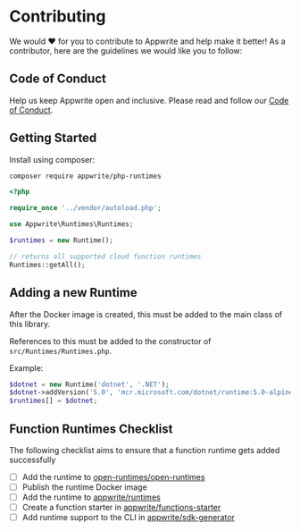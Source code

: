 # Contributing

We would ❤️ for you to contribute to Appwrite and help make it better! As a contributor, here are the guidelines we would like you to follow:

## Code of Conduct

Help us keep Appwrite open and inclusive. Please read and follow our [Code of Conduct](/CODE_OF_CONDUCT.md).

## Getting Started

Install using composer:
```bash
composer require appwrite/php-runtimes
```

```php
<?php

require_once '../vendor/autoload.php';

use Appwrite\Runtimes\Runtimes;

$runtimes = new Runtime();

// returns all supported cloud function runtimes
Runtimes::getAll();
```

## Adding a new Runtime

After the Docker image is created, this must be added to the main class of this library.

References to this must be added to the constructor of `src/Runtimes/Runtimes.php`.

Example:

```php
$dotnet = new Runtime('dotnet', '.NET');
$dotnet->addVersion('5.0', 'mcr.microsoft.com/dotnet/runtime:5.0-alpine', 'appwrite/env-dotnet-5.0:1.0.0', [System::X86, System::ARM]);
$runtimes[] = $dotnet;
```

## Function Runtimes Checklist

The following checklist aims to ensure that a function runtime gets added successfully

- [ ] Add the runtime to [open-runtimes/open-runtimes](https://github.com/open-runtimes/open-runtimes)
- [ ] Publish the runtime Docker image
- [ ] Add the runtime to [appwrite/runtimes](https://github.com/appwrite/runtimes)
- [ ] Create a function starter in [appwrite/functions-starter](https://github.com/appwrite/functions-starter)
- [ ] Add runtime support to the CLI in [appwrite/sdk-generator](https://github.com/appwrite/sdk-generator/blob/master/templates/cli/lib/questions.js.twig)